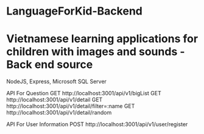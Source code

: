 # LanguageForKid-Backend
# Vietnamese learning applications for children with images and sounds - Back end source

NodeJS,
Express,
Microsoft SQL Server

API For Question
GET http://localhost:3001/api/v1/bigList 
GET http://localhost:3001/api/v1/detail
GET http://localhost:3001/api/v1/detail/filter=:name
GET http://localhost:3001/api/v1/detail/random

API For User Information
POST http://localhost:3001/api/v1/user/register
